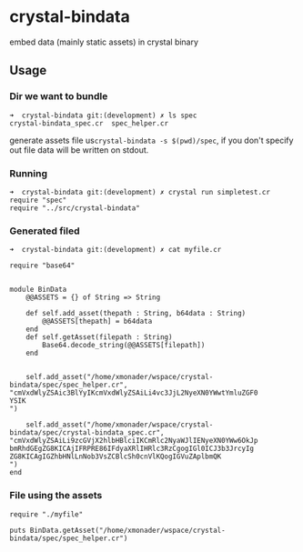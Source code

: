 # crystal-bindata

embed data (mainly static assets) in crystal binary


## Usage

### Dir we want to bundle

```
➜  crystal-bindata git:(development) ✗ ls spec 
crystal-bindata_spec.cr  spec_helper.cr
```

generate assets file us`crystal-bindata -s $(pwd)/spec`, if you don't specify out file data will be written on stdout.



### Running

```
➜  crystal-bindata git:(development) ✗ crystal run simpletest.cr
require "spec"
require "../src/crystal-bindata"
```

### Generated filed

```
➜  crystal-bindata git:(development) ✗ cat myfile.cr

require "base64"


module BinData
    @@ASSETS = {} of String => String

    def self.add_asset(thepath : String, b64data : String)
        @@ASSETS[thepath] = b64data
    end
    def self.getAsset(filepath : String)
        Base64.decode_string(@@ASSETS[filepath])
    end


    self.add_asset("/home/xmonader/wspace/crystal-bindata/spec/spec_helper.cr", "cmVxdWlyZSAic3BlYyIKcmVxdWlyZSAiLi4vc3JjL2NyeXN0YWwtYmluZGF0
YSIK
")

    self.add_asset("/home/xmonader/wspace/crystal-bindata/spec/crystal-bindata_spec.cr", "cmVxdWlyZSAiLi9zcGVjX2hlbHBlciIKCmRlc2NyaWJlIENyeXN0YWw6OkJp
bmRhdGEgZG8KICAjIFRPRE86IFdyaXRlIHRlc3RzCgogIGl0ICJ3b3JrcyIg
ZG8KICAgIGZhbHNlLnNob3VsZCBlcSh0cnVlKQogIGVuZAplbmQK
")
end

```


### File using the assets

```crystal
require "./myfile"

puts BinData.getAsset("/home/xmonader/wspace/crystal-bindata/spec/spec_helper.cr")

```